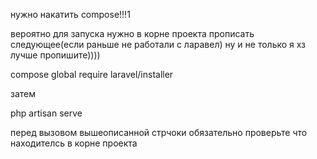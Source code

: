 нужно накатить compose!!!1

вероятно для запуска нужно в корне проекта прописать следующее(если раньше не работали с ларавел) ну и не только я хз лучше пропишите))))

compose global require laravel/installer

затем

php artisan serve

перед вызовом вышеописанной стрчоки обязательно проверьте что находителсь в корне проекта
